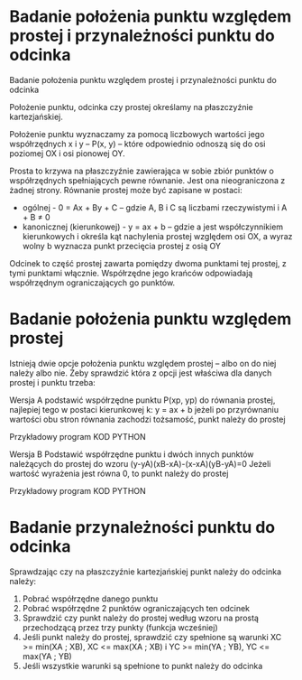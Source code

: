 # Badanie położenia punktu względem prostej i przynależności punktu do odcinka
Badanie położenia punktu względem prostej i przynależności punktu do odcinka

Położenie punktu, odcinka czy prostej określamy na płaszczyźnie kartezjańskiej.  

Położenie punktu wyznaczamy za pomocą liczbowych wartości jego współrzędnych x i y – P(x, y) – które odpowiednio odnoszą się do osi poziomej OX i osi pionowej OY. 

Prosta to krzywa na płaszczyźnie zawierająca w sobie zbiór punktów o współrzędnych spełniających pewne równanie. Jest ona nieograniczona z żadnej strony. 
Równanie prostej może być zapisane w postaci: 
- ogólnej - 0 = Ax + By + C – gdzie A, B i C są liczbami rzeczywistymi i A + B ≠ 0
- kanonicznej (kierunkowej) - y = ax + b – gdzie a jest współczynnikiem kierunkowych i określa kąt nachylenia prostej względem osi OX, a wyraz wolny b wyznacza punkt przecięcia prostej z osią OY

Odcinek to część prostej zawarta pomiędzy dwoma punktami tej prostej, z tymi punktami włącznie. Współrzędne jego krańców odpowiadają współrzędnym ograniczających go punktów. 


# Badanie położenia punktu względem prostej 
Istnieją dwie opcje położenia punktu względem prostej – albo on do niej należy albo nie. 
Żeby sprawdzić która z opcji jest właściwa dla danych prostej i punktu trzeba: 

Wersja A 
podstawić współrzędne punktu P(xp, yp) do równania prostej, najlepiej tego w postaci kierunkowej k: y = ax + b
jeżeli po przyrównaniu wartości obu stron równania zachodzi tożsamość, punkt należy do prostej

Przykładowy program 
KOD PYTHON 

Wersja B
Podstawić współrzędne punktu i dwóch innych punktów należących do prostej do wzoru 
(y-yA)(xB-xA)-(x-xA)(yB-yA)=0
Jeżeli wartość wyrażenia jest równa 0, to punkt należy do prostej

Przykładowy program 
KOD PYTHON

# Badanie przynależności punktu do odcinka 
Sprawdzając czy na płaszczyźnie kartezjańskiej punkt należy do odcinka należy: 
1.	Pobrać współrzędne danego punktu
2.	Pobrać współrzędne 2 punktów ograniczających ten odcinek
3.	Sprawdzić czy punkt należy do prostej według wzoru na prostą przechodzącą przez trzy punkty (funkcja wcześniej)
4.	Jeśli punkt należy do prostej, sprawdzić czy spełnione są warunki 
XC >= min(XA ; XB), XC <= max(XA ; XB) i YC >= min(YA ; YB), YC <= max(YA ; YB) 
5.	Jeśli wszystkie warunki są spełnione to punkt należy do odcinka 


